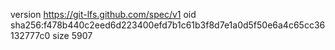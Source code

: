 version https://git-lfs.github.com/spec/v1
oid sha256:f478b440c2eed6d223400efd7b1c61b3f8d7e1a0d5f50e6a4c65cc36132777c0
size 5907

